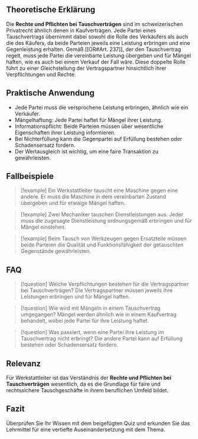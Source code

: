 ## Theoretische Erklärung

Die **Rechte und Pflichten bei Tauschverträgen** sind im schweizerischen Privatrecht ähnlich denen in Kaufverträgen. Jede Partei eines Tauschvertrags übernimmt dabei sowohl die Rolle des Verkäufers als auch die des Käufers, da beide Parteien jeweils eine Leistung erbringen und eine Gegenleistung erhalten. Gemäß [[OR#Art. 237]], der den Tauschvertrag regelt, muss jede Partei die vereinbarte Leistung übergeben und für Mängel haften, wie es auch bei einem Verkauf der Fall wäre. Diese doppelte Rolle führt zu einer Gleichstellung der Vertragspartner hinsichtlich ihrer Verpflichtungen und Rechte.

## Praktische Anwendung

- Jede Partei muss die versprochene Leistung erbringen, ähnlich wie ein Verkäufer.
- Mängelhaftung: Jede Partei haftet für Mängel ihrer Leistung.
- Informationspflicht: Beide Parteien müssen über wesentliche Eigenschaften ihrer Leistung informieren.
- Bei Nichterfüllung kann die Gegenpartei auf Erfüllung bestehen oder Schadensersatz fordern.
- Der Wertausgleich ist wichtig, um eine faire Transaktion zu gewährleisten.

## Fallbeispiele

>[!example] Ein Werkstattleiter tauscht eine Maschine gegen eine andere. Er muss die Maschine in dem vereinbarten Zustand übergeben und für etwaige Mängel haften.

>[!example] Zwei Mechaniker tauschen Dienstleistungen aus. Jeder muss die zugesagte Dienstleistung ordnungsgemäß erbringen und für Mängel einstehen.

>[!example] Beim Tausch von Werkzeugen gegen Ersatzteile müssen beide Parteien die Qualität und Funktionsfähigkeit der getauschten Gegenstände gewährleisten.

## FAQ

>[!question] Welche Verpflichtungen bestehen für die Vertragspartner bei Tauschverträgen?
>Die Vertragspartner müssen jeweils ihre Leistungen erbringen und für Mängel haften.

>[!question] Wie wird mit Mängeln in einem Tauschvertrag umgegangen?
>Mängel werden ähnlich wie in einem Kaufvertrag behandelt, wobei jede Partei für ihre Leistung haftet.

>[!question] Was passiert, wenn eine Partei ihre Leistung im Tauschvertrag nicht erbringt?
>Die andere Partei kann auf Erfüllung bestehen oder Schadensersatz fordern.

## Relevanz

Für Werkstattleiter ist das Verständnis der **Rechte und Pflichten bei Tauschverträgen** wesentlich, da es die Grundlage für faire und rechtssichere Tauschgeschäfte in ihrem beruflichen Umfeld bildet.

## Fazit

Überprüfen Sie Ihr Wissen mit dem beigefügten Quiz und erkunden Sie das Lehrmittel für eine vertiefte Auseinandersetzung mit dem Thema.